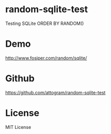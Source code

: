 # random-sqlite-test
Testing SQLite ORDER BY RANDOM()

# Demo
http://www.fosiper.com/random/sqlite/

# Github
https://github.com/attogram/random-sqlite-test

# License
MIT License
